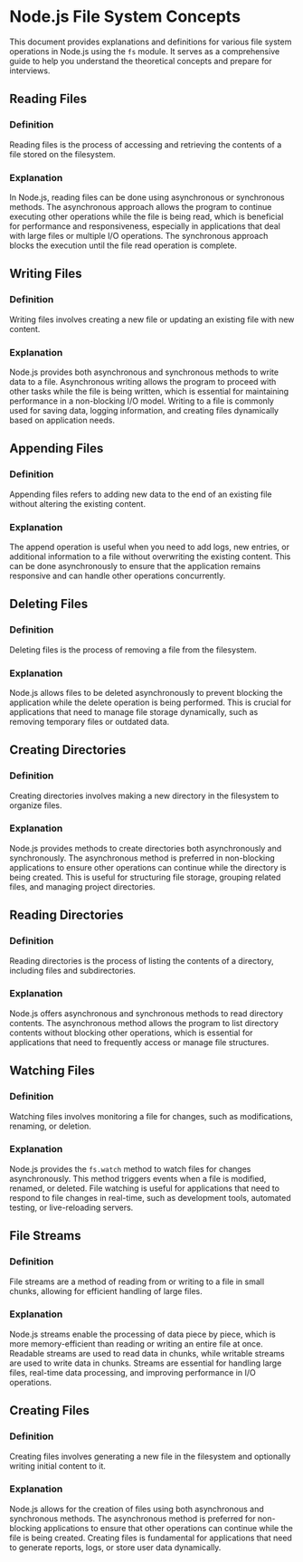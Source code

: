 # Node.js File System Concepts

This document provides explanations and definitions for various file system
operations in Node.js using the `fs` module. It serves as a comprehensive guide
to help you understand the theoretical concepts and prepare for interviews.

## Reading Files

### Definition

Reading files is the process of accessing and retrieving the contents of a file
stored on the filesystem.

### Explanation

In Node.js, reading files can be done using asynchronous or synchronous methods.
The asynchronous approach allows the program to continue executing other
operations while the file is being read, which is beneficial for performance and
responsiveness, especially in applications that deal with large files or
multiple I/O operations. The synchronous approach blocks the execution until the
file read operation is complete.

## Writing Files

### Definition

Writing files involves creating a new file or updating an existing file with new
content.

### Explanation

Node.js provides both asynchronous and synchronous methods to write data to a
file. Asynchronous writing allows the program to proceed with other tasks while
the file is being written, which is essential for maintaining performance in a
non-blocking I/O model. Writing to a file is commonly used for saving data,
logging information, and creating files dynamically based on application needs.

## Appending Files

### Definition

Appending files refers to adding new data to the end of an existing file without
altering the existing content.

### Explanation

The append operation is useful when you need to add logs, new entries, or
additional information to a file without overwriting the existing content. This
can be done asynchronously to ensure that the application remains responsive and
can handle other operations concurrently.

## Deleting Files

### Definition

Deleting files is the process of removing a file from the filesystem.

### Explanation

Node.js allows files to be deleted asynchronously to prevent blocking the
application while the delete operation is being performed. This is crucial for
applications that need to manage file storage dynamically, such as removing
temporary files or outdated data.

## Creating Directories

### Definition

Creating directories involves making a new directory in the filesystem to
organize files.

### Explanation

Node.js provides methods to create directories both asynchronously and
synchronously. The asynchronous method is preferred in non-blocking applications
to ensure other operations can continue while the directory is being created.
This is useful for structuring file storage, grouping related files, and
managing project directories.

## Reading Directories

### Definition

Reading directories is the process of listing the contents of a directory,
including files and subdirectories.

### Explanation

Node.js offers asynchronous and synchronous methods to read directory contents.
The asynchronous method allows the program to list directory contents without
blocking other operations, which is essential for applications that need to
frequently access or manage file structures.

## Watching Files

### Definition

Watching files involves monitoring a file for changes, such as modifications,
renaming, or deletion.

### Explanation

Node.js provides the `fs.watch` method to watch files for changes
asynchronously. This method triggers events when a file is modified, renamed, or
deleted. File watching is useful for applications that need to respond to file
changes in real-time, such as development tools, automated testing, or
live-reloading servers.

## File Streams

### Definition

File streams are a method of reading from or writing to a file in small chunks,
allowing for efficient handling of large files.

### Explanation

Node.js streams enable the processing of data piece by piece, which is more
memory-efficient than reading or writing an entire file at once. Readable
streams are used to read data in chunks, while writable streams are used to
write data in chunks. Streams are essential for handling large files, real-time
data processing, and improving performance in I/O operations.

## Creating Files

### Definition

Creating files involves generating a new file in the filesystem and optionally
writing initial content to it.

### Explanation

Node.js allows for the creation of files using both asynchronous and synchronous
methods. The asynchronous method is preferred for non-blocking applications to
ensure that other operations can continue while the file is being created.
Creating files is fundamental for applications that need to generate reports,
logs, or store user data dynamically.
